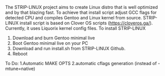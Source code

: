 The STRIP-LINUX project aims to create Linux distro that is well optimized and by that blazing fast. To achieve that install script adjust GCC flags for detected CPU and compiles Gentoo and Linux kernel from source. STRIP-LINUX install script is based on Clover OS scripts (https://cloveros.ga/). Currently, it uses Liquorix kernel config files.
To install STRIP-LINUX
1. Download and burn Gentoo minimal live
2. Boot  Gentoo minimal live on your PC
3. Download and run install.sh from STRIP-LINUX Github.
4. Reboot

To Do:
1.Automatic MAKE OPTS
2.automatic cflags generation (instead of -mtune=native)
